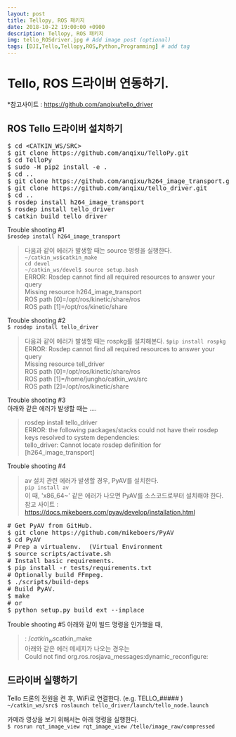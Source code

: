 ```yaml
---
layout: post
title: Tellopy, ROS 패키지
date: 2018-10-22 19:00:00 +0900
description: Tellopy, ROS 패키지
img: tello_ROSdriver.jpg # Add image post (optional)
tags: [DJI,Tello,Tellopy,ROS,Python,Programming] # add tag
---
```


# Tello, ROS 드라이버 연동하기.

*참고사이트 : https://github.com/anqixu/tello_driver   

## ROS Tello 드라이버 설치하기   
<pre>
$ cd &lt;CATKIN_WS/SRC&gt;
$ git clone https://github.com/anqixu/TelloPy.git
$ cd TelloPy
$ sudo -H pip2 install -e .
$ cd ..
$ git clone https://github.com/anqixu/h264_image_transport.git
$ git clone https://github.com/anqixu/tello_driver.git
$ cd ..
$ rosdep install h264_image_transport
$ rosdep install tello_driver 
$ catkin build tello_driver
</pre>

Trouble shooting #1   
`$rosdep install h264_image_transport`   
> 다음과 같이 에러가 발생할 때는 source 명령을 실행한다.
> `~/catkin_ws$catkin_make`    
> `cd devel`   
>`~/catkin_ws/devel$ source setup.bash`   
> ERROR: Rosdep cannot find all required resources to answer your query   
> Missing resource h264_image_transport   
> ROS path [0]=/opt/ros/kinetic/share/ros   
> ROS path [1]=/opt/ros/kinetic/share   

Trouble shooting #2   
`$ rosdep install tello_driver`  
> 다음과 같이 에러가 발생할 때는 rospkg를 설치해본다.
> `$pip install rospkg`     
> ERROR: Rosdep cannot find all required resources to answer your query   
> Missing resource tell_driver   
> ROS path [0]=/opt/ros/kinetic/share/ros   
> ROS path [1]=/home/jungho/catkin_ws/src   
> ROS path [2]=/opt/ros/kinetic/share   

Trouble shooting #3   
아래와 같은 에러가 발생할 때는 ....   
> rosdep install tello_driver   
> ERROR: the following packages/stacks could not have their rosdep keys resolved to system dependencies:   
> tello_driver: Cannot locate rosdep definition for [h264_image_transport]   


Trouble shooting #4   
> av 설치 관련 에러가 발생할 경우, PyAV를 설치한다.    
> `pip install av`    
> 이 때, 'x86_64~' 같은 에러가 나오면 PyAV를 소스코드로부터 설치해야 한다.   
> 참고 사이트 : https://docs.mikeboers.com/pyav/develop/installation.html   
<pre>
# Get PyAV from GitHub.   
$ git clone https://github.com/mikeboers/PyAV    
$ cd PyAV   
# Prep a virtualenv.  (Virtual Environment  
$ source scripts/activate.sh     
# Install basic requirements.   
$ pip install -r tests/requirements.txt   
# Optionally build FFmpeg.   
$ ./scripts/build-deps   
# Build PyAV.   
$ make   
# or   
$ python setup.py build_ext --inplace   
</pre>

Trouble shooting #5
아래와 같이 빌드 명령을 인가했을 때, 
> $: ~/catkin_ws$catkin_make      
아래와 같은 에러 메세지가 나오는 경우는   
> Could not find org.ros.rosjava_messages:dynamic_reconfigure:    


## 드라이버 실행하기
Tello 드론의 전원을 켠 후, WiFi로 연결한다.  (e.g. TELLO_##### )   
`~/catkin_ws/src$ roslaunch tello_driver/launch/tello_node.launch`   

카메라 영상을 보기 위해서는 아래 명령을 실행한다.    
`$ rosrun rqt_image_view rqt_image_view /tello/image_raw/compressed`   
